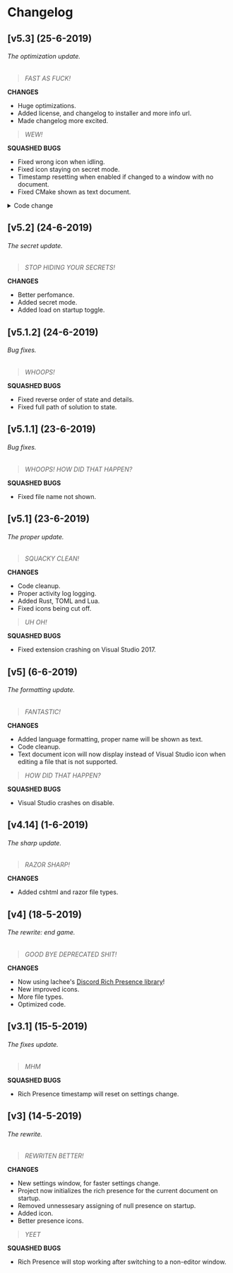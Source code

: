 ﻿# Changelog

## [v5.3] (25-6-2019)
###### The optimization update.

>_FAST AS FUCK!_

**CHANGES**
- Huge optimizations.
- Added license, and changelog to installer and more info url.
- Made changelog more excited.

>_WEW!_

**SQUASHED BUGS**
- Fixed wrong icon when idling.
- Fixed icon staying on secret mode.
- Timestamp resetting when enabled if changed to a window with no document.
- Fixed CMake shown as text document.

<details>
<summary>Code change</summary>
<p>
before

```csharp
string[] key = null;
foreach (string[] langkey in Languages.Keys)
    if (Array.IndexOf(langkey, document != null ? Path.GetExtension(document.FullName).ToLower() : string.Empty) > -1 || Array.IndexOf(langkey, Path.GetFileName(document != null ? document.FullName : string.Empty)) > -1)
        key = langkey;

bool supported = key != null && Languages.ContainsKey(key);
Assets = new Assets()
{
    LargeImageKey = Settings.largeLanguage ? supported ? Languages[key][0] : "text" : ideVersionProperties[1],
    LargeImageText = Settings.largeLanguage ? supported ? Languages[key][1] : "Unknown document type" : $"Visual Studio {ideVersionProperties[1]}",
    SmallImageKey = Settings.largeLanguage ? ideVersionProperties[0] : supported ? Languages[key][0] : "text",
    SmallImageText = Settings.largeLanguage ? $"Visual Studio {ideVersionProperties[1]}" : supported ? Languages[key][1] : "Unknown document type"
};
```
after

```csharp
string[] language = new string[] { };
if (document != null)
{
    string filename = Path.GetFileName(document.FullName).ToLower();
    string ext = Path.GetExtension(filename);
    List<KeyValuePair<string[], string[]>> list = Languages.Where(lang => Array.IndexOf(lang.Key, filename) > -1 || Array.IndexOf(lang.Key, ext) > -1).ToList();
    language = list.Count > 0 ? list[0].Value : new string[] { };
}

bool supported = language.Length > 0;
Assets = new Assets()
{
    LargeImageKey = Settings.largeLanguage ? supported ? language[0] : "text" : $"vs{ideVersion}",
    LargeImageText = Settings.largeLanguage ? supported ? language[1] : "Unrecognized extension" : $"Visual Studio {ideVersion}",
    SmallImageKey = Settings.largeLanguage ? $"vs{ideVersion}" : supported ? language[0] : "text",
    SmallImageText = Settings.largeLanguage ? $"Visual Studio {ideVersion}" : supported ? language[1] : "Unrecognized extension"
};
```
</p>
</details>

## [v5.2] (24-6-2019)
###### The secret update.

>_STOP HIDING YOUR SECRETS!_

**CHANGES**
- Better perfomance.
- Added secret mode.
- Added load on startup toggle.

## [v5.1.2] (24-6-2019)
###### Bug fixes.

>_WHOOPS!_

**SQUASHED BUGS**
- Fixed reverse order of state and details.
- Fixed full path of solution to state.

## [v5.1.1] (23-6-2019)
###### Bug fixes.

>_WHOOPS! HOW DID THAT HAPPEN?_

**SQUASHED BUGS**
- Fixed file name not shown.

## [v5.1] (23-6-2019)
###### The proper update.

>_SQUACKY CLEAN!_

**CHANGES**
- Code cleanup.
- Proper activity log logging.
- Added Rust, TOML and Lua.
- Fixed icons being cut off.

>_UH OH!_

**SQUASHED BUGS**
- Fixed extension crashing on Visual Studio 2017.

## [v5] (6-6-2019)
###### The formatting update.

>_FANTASTIC!_

**CHANGES**
- Added language formatting, proper name will be shown as text.
- Code cleanup.
- Text document icon will now display instead of Visual Studio icon when editing a file that is not supported.

>_HOW DID THAT HAPPEN?_

**SQUASHED BUGS**
- Visual Studio crashes on disable.

## [v4.14] (1-6-2019)
###### The sharp update.

>_RAZOR SHARP!_

**CHANGES**
- Added cshtml and razor file types.

## [v4] (18-5-2019)
###### The rewrite: end game.

>_GOOD BYE DEPRECATED SHIT!_

**CHANGES**
- Now using lachee's [Discord Rich Presence library](https://github.com/lachee/discord-rpc-csharp)!
- New improved icons.
- More file types.
- Optimized code.

## [v3.1] (15-5-2019)
###### The fixes update.

>_MHM_

**SQUASHED BUGS**
- Rich Presence timestamp will reset on settings change.

## [v3] (14-5-2019)
###### The rewrite.

>_REWRITEN BETTER!_

**CHANGES**
- New settings window, for faster settings change.
- Project now initializes the rich presence for the current document on startup.
- Removed unnessesary assigning of null presence on startup.
- Added icon.
- Better presence icons.

>_YEET_

**SQUASHED BUGS**
- Rich Presence will stop working after switching to a non-editor window.
